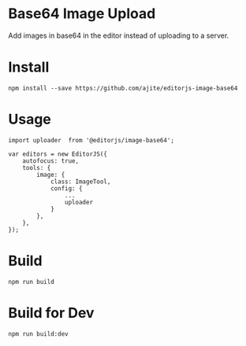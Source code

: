# Base64 Image Upload

Add images in base64 in the editor instead of uploading to a server.

# Install

    npm install --save https://github.com/ajite/editorjs-image-base64

# Usage

    import uploader  from '@editorjs/image-base64';

    var editors = new EditorJS({
        autofocus: true,
        tools: {
            image: {
                class: ImageTool,
                config: {
                    ...
                    uploader
                }
            },
        },
    });

# Build

    npm run build

# Build for Dev

    npm run build:dev